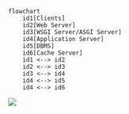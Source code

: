 ```mermaid
flowchart
    id1[Clients]
    id2[Web Server]
    id3[WSGI Server/ASGI Server]
    id4[Application Server]
    id5[DBMS]
    id6[Cache Server]
    id1 <--> id2
    id2 <--> id3
    id3 <--> id4
    id4 <--> id5
    id4 <--> id6
```

![](<https://raw.githubusercontent.com/Jamison-Chen/KM-software/master/img/Screen Shot 2023-01-26 at 12.16.27 PM.png>)
